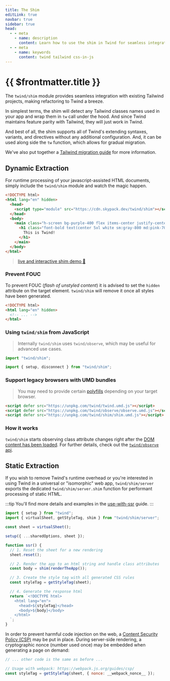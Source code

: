 ```yaml
---
title: The Shim
editLink: true
navbar: true
sidebar: true
head:
  - - meta
    - name: description
      content: Learn how to use the shim in Twind for seamless integration with Tailwind.
  - - meta
    - name: keywords
      content: twind tailwind css-in-js
---
```


# {{ $frontmatter.title }}

The `twind/shim` module provides seamless integration with existing Tailwind projects, making refactoring to Twind a breeze.

In simplest terms, the shim will detect any Tailwind classes names used in your app and wrap them in `tw` call under the hood. And since Twind maintains feature parity with Tailwind, they will just work in Twind.

And best of all, the shim supports all of Twind's extending syntaxes, variants, and directives without any additional configuration. And, it can be used along side the `tw` function, which allows for gradual migration.

We've also put together a [Tailwind migration guide](../migration-guides/migrate-from-tailwind.md) for more information.

<!-- The shim allows for the use of the `class` attribute for tailwind rules. If such a rule is detected, the corresponding CSS rule is created and injected into the stylesheet dynamically. The default `twind/shim` export is intended for client-side usage and, without configuration, utilizes the default/global `tw` instance. For server-side usage, [`twind/shim/server`](#) exports a dedicated `shim` function that will parse and update a static HTML string while collecting the style rules into a sheet for further usage in your respective framework. -->

## Dynamic Extraction

For runtime processing of your javascript-assisted HTML documents, simply include the `twind/shim` module and watch the magic happen.

```html
<!DOCTYPE html>
<html lang="en" hidden>
  <head>
    <script type="module" src="https://cdn.skypack.dev/twind/shim"></script>
  </head>
  <body>
    <main class="h-screen bg-purple-400 flex items-center justify-center">
      <h1 class="font-bold text(center 5xl white sm:gray-800 md:pink-700)">
        This is Twind!
      </h1>
    </main>
  </body>
</html>
```

> [live and interactive shim demo 🚀 ](https://esm.codes/#aW1wb3J0ICdodHRwczovL2Nkbi5za3lwYWNrLmRldi90d2luZC9zaGltJwoKZG9jdW1lbnQuYm9keS5pbm5lckhUTUwgPSBgCiAgPG1haW4gY2xhc3M9Imgtc2NyZWVuIGJnLXB1cnBsZS00MDAgZmxleCBpdGVtcy1jZW50ZXIganVzdGlmeS1jZW50ZXIiPgogICAgPGgxIGNsYXNzPSJmb250LWJvbGQgdGV4dChjZW50ZXIgNXhsIHdoaXRlIHNtOmdyYXktODAwIG1kOnBpbmstNzAwKSI+CiAgICAgIFRoaXMgaXMgVHdpbmQhCiAgICA8L2gxPgogIDwvbWFpbj4KYA==)

### Prevent FOUC

To prevent FOUC (_flash of unstyled content_) it is advised to set the `hidden` attribute on the target element. `twind/shim` will remove it once all styles have been generated.

```html
<!DOCTYPE html>
<html lang="en" hidden>
  <!-- ... -->
</html>
```

### Using `twind/shim` from JavaScript

> Internally `twind/shim` uses `twind/observe`, which may be useful for advanced use cases.

```js
import "twind/shim";
```

```js
import { setup, disconnect } from "twind/shim";
```

### Support legacy browsers with UMD bundles

> You may need to provide certain [polyfills](./browser-support.md) depending on your target browser.

```html
<script defer src="https://unpkg.com/twind/twind.umd.js"></script>
<script defer src="https://unpkg.com/twind/observe/observe.umd.js"></script>
<script defer src="https://unpkg.com/twind/shim/shim.umd.js"></script>
```

### How it works

`twind/shim` starts observing class attribute changes right after the [DOM content has been loaded](https://developer.mozilla.org/en-US/docs/Web/API/Document/DOMContentLoaded_event). For further details, check out the [`twind/observe` api](../api/twind-observe.md).

## Static Extraction

If you wish to remove Twind's runtime overhead or you're interested in using Twind in a universal or "isomorphic" web app, `twind/shim/server` exports the dedicated `twind/shim/server.shim` function for performant processing of static HTML.

:::tip
You'll find more details and examples in the [use-with-ssr](../usage-guides/use-with-ssr.md) guide.
:::

```js
import { setup } from "twind";
import { virtualSheet, getStyleTag, shim } from "twind/shim/server";

const sheet = virtualSheet();

setup({ ...sharedOptions, sheet });

function ssr() {
  // 1. Reset the sheet for a new rendering
  sheet.reset();

  // 2. Render the app to an html string and handle class attributes
  const body = shim(renderTheApp());

  // 3. Create the style tag with all generated CSS rules
  const styleTag = getStyleTag(sheet);

  // 4. Generate the response html
  return `<!DOCTYPE html>
    <html lang="en">
      <head>${styleTag}</head>
      <body>${body}</body>
    </html>
  `;
}
```

In order to prevent harmful code injection on the web, a [Content Security Policy (CSP)](https://developer.mozilla.org/docs/Web/HTTP/CSP) may be put in place. During server-side rendering, a cryptographic nonce (number used once) may be embedded when generating a page on demand:

```js
// ... other code is the same as before ...

// Usage with webpack: https://webpack.js.org/guides/csp/
const styleTag = getStyleTag(sheet, { nonce: __webpack_nonce__ });
```
